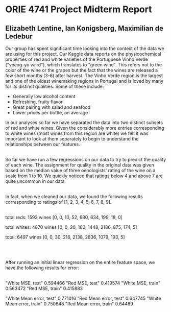 # ORIE 4741 Project Midterm Report
## Elizabeth Lentine, Ian Konigsberg, Maximilian de Ledebur

Our group has spent significant time looking into the context of the data we are using for this project. Our Kaggle data reports on the physicochemical properties of red and white varieties of the Portuguese Vinho Verde ("veeng-yo vaird"), which translates to "green wine". This refers not to the color of the wine or the grapes but the fact that the wines are released a few short months (3-6) after harvest. The Vinho Verde region is the largest and one of the oldest winemaking regions in Portugal and is loved by many for its distinct qualities. Some of these include:


- Generally low alcohol content
- Refreshing, fruity flavor
- Great pairing with salad and seafood
- Lower prices per bottle, on average


In our analyses so far we have separated the data into two distinct subsets of red and white wines. Given the considerably more entries corresponding to white wines (most wines from this region are white) we felt it was important to look at them separately to begin to understand the relationships between our features.
<br><br>

So far we have run a few regressions on our data to try to predict the quality of each wine. The assignment for quality in the original data was given based on the median value of three oenologists' rating of the wine on a scale from 1 to 10. We quickly noticed that ratings below 4 and above 7 are quite uncommon in our data.
<br><br>

In fact, when we cleaned our data, we found the following results corresponding to ratings of [1, 2, 3, 4, 5, 6, 7, 8, 9]. 
<br><br>

total reds: 1593 wines [0, 0, 10, 52, 680, 634, 199, 18, 0]

total whites: 4870 wines [0, 0, 20, 162, 1448, 2186, 875, 174, 5]

total: 6497 wines [0, 0, 30, 216, 2138, 2836, 1079, 193, 5]

<br><br>

After running an initial linear regression on the entire feature space, we have the following results for error:
<br><br>

 "White MSE, test"          0.594466
 "Red MSE, test"            0.419574
 "White MSE, train"         0.563472
 "Red MSE, train"           0.415883
 
 "White Mean error, test"   0.771016
 "Red Mean error, test"     0.647745
 "White Mean error, train"  0.750648
 "Red Mean error, train"    0.64489 
 
 <br><br>
 
 
